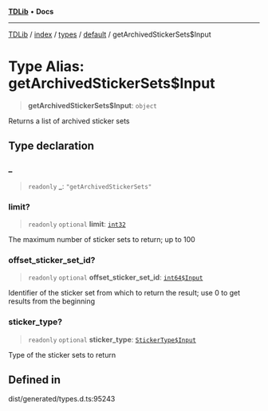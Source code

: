 [**TDLib**](../../../../../../README.md) • **Docs**

***

[TDLib](../../../../../../modules.md) / [index](../../../../../README.md) / [types](../../../README.md) / [default](../README.md) / getArchivedStickerSets$Input

# Type Alias: getArchivedStickerSets$Input

> **getArchivedStickerSets$Input**: `object`

Returns a list of archived sticker sets

## Type declaration

### \_

> `readonly` **\_**: `"getArchivedStickerSets"`

### limit?

> `readonly` `optional` **limit**: [`int32`](int32.md)

The maximum number of sticker sets to return; up to 100

### offset\_sticker\_set\_id?

> `readonly` `optional` **offset\_sticker\_set\_id**: [`int64$Input`](int64$Input.md)

Identifier of the sticker set from which to return the result; use 0 to get results from the beginning

### sticker\_type?

> `readonly` `optional` **sticker\_type**: [`StickerType$Input`](StickerType$Input.md)

Type of the sticker sets to return

## Defined in

dist/generated/types.d.ts:95243
